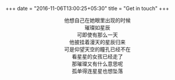+++
date = "2016-11-06T13:00:25+05:30"
title = "Get in touch"
+++

<center>他想自己在她眼里出现的时候</center>
<center>璀璨如星辰</center>
<center>可即使有那么一天</center>
<center>他披挂着漫天的星辰归来</center>
<center>可是仰望天空的瞳孔已经不在</center>
<center>看星星的女孩已经走了</center>
<center>那璀璨又有什么意思呢</center>
<center>孤单得连星星也想坠落</center>
